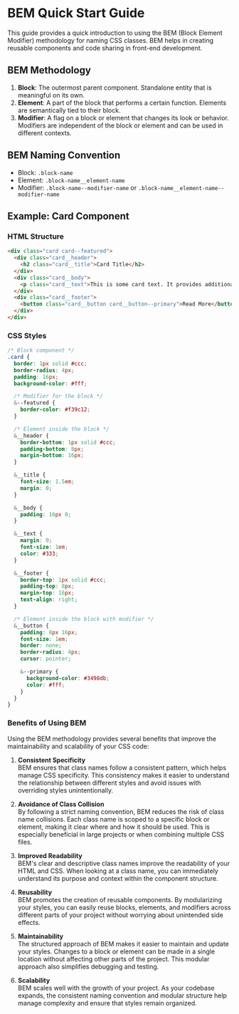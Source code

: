 # BEM Quick Start Guide

This guide provides a quick introduction to using the BEM (Block Element Modifier) methodology for naming CSS classes. BEM helps in creating reusable components and code sharing in front-end development.

## BEM Methodology

1. **Block**: The outermost parent component. Standalone entity that is meaningful on its own.
2. **Element**: A part of the block that performs a certain function. Elements are semantically tied to their block.
3. **Modifier**: A flag on a block or element that changes its look or behavior. Modifiers are independent of the block or element and can be used in different contexts.

## BEM Naming Convention

- Block: `.block-name`
- Element: `.block-name__element-name`
- Modifier: `.block-name--modifier-name` or `.block-name__element-name--modifier-name`

## Example: Card Component

### HTML Structure

```html
<div class="card card--featured">
  <div class="card__header">
    <h2 class="card__title">Card Title</h2>
  </div>
  <div class="card__body">
    <p class="card__text">This is some card text. It provides additional information about the card.</p>
  </div>
  <div class="card__footer">
    <button class="card__button card__button--primary">Read More</button>
  </div>
</div>
```
### CSS Styles

```scss
/* Block component */
.card {
  border: 1px solid #ccc;
  border-radius: 4px;
  padding: 16px;
  background-color: #fff;

  /* Modifier for the block */
  &--featured {
    border-color: #f39c12;
  }

  /* Element inside the block */
  &__header {
    border-bottom: 1px solid #ccc;
    padding-bottom: 8px;
    margin-bottom: 16px;
  }

  &__title {
    font-size: 1.5em;
    margin: 0;
  }

  &__body {
    padding: 16px 0;
  }

  &__text {
    margin: 0;
    font-size: 1em;
    color: #333;
  }

  &__footer {
    border-top: 1px solid #ccc;
    padding-top: 8px;
    margin-top: 16px;
    text-align: right;
  }

  /* Element inside the block with modifier */
  &__button {
    padding: 8px 16px;
    font-size: 1em;
    border: none;
    border-radius: 4px;
    cursor: pointer;

    &--primary {
      background-color: #3498db;
      color: #fff;
    }
  }
}
```

### Benefits of Using BEM

Using the BEM methodology provides several benefits that improve the maintainability and scalability of your CSS code:

1. **Consistent Specificity**  
   BEM ensures that class names follow a consistent pattern, which helps manage CSS specificity. This consistency makes it easier to understand the relationship between different styles and avoid issues with overriding styles unintentionally.

2. **Avoidance of Class Collision**  
   By following a strict naming convention, BEM reduces the risk of class name collisions. Each class name is scoped to a specific block or element, making it clear where and how it should be used. This is especially beneficial in large projects or when combining multiple CSS files.

3. **Improved Readability**  
   BEM's clear and descriptive class names improve the readability of your HTML and CSS. When looking at a class name, you can immediately understand its purpose and context within the component structure.

4. **Reusability**  
   BEM promotes the creation of reusable components. By modularizing your styles, you can easily reuse blocks, elements, and modifiers across different parts of your project without worrying about unintended side effects.

5. **Maintainability**  
   The structured approach of BEM makes it easier to maintain and update your styles. Changes to a block or element can be made in a single location without affecting other parts of the project. This modular approach also simplifies debugging and testing.

6. **Scalability**  
   BEM scales well with the growth of your project. As your codebase expands, the consistent naming convention and modular structure help manage complexity and ensure that styles remain organized.



